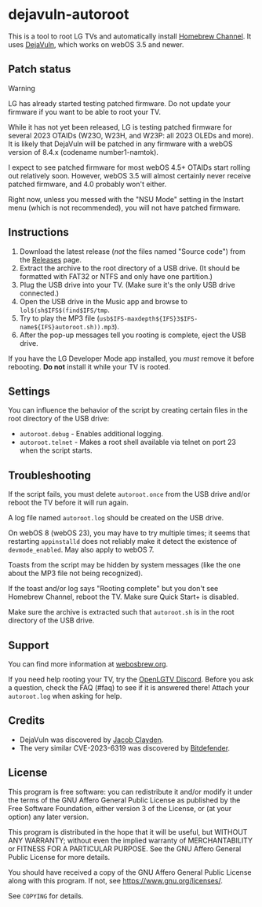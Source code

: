 # dejavuln-autoroot

This is a tool to root LG TVs and automatically install
[Homebrew Channel](https://github.com/webosbrew/webos-homebrew-channel).
It uses [DejaVuln](https://twitter.com/jcxdev/status/1781668313958945132),
which works on webOS 3.5 and newer.

## Patch status

> [!WARNING]
> LG has already started testing patched firmware. Do not update your
> firmware if you want to be able to root your TV.

While it has not yet been released, LG is testing patched firmware for several
2023 OTAIDs (W23O, W23H, and W23P: all 2023 OLEDs and more). It is likely that
DejaVuln will be patched in any firmware with a webOS version of 8.4.x
(codename number1-namtok).

I expect to see patched firmware for most webOS 4.5+ OTAIDs start rolling out
relatively soon. However, webOS 3.5 will almost certainly never receive
patched firmware, and 4.0 probably won't either.

Right now, unless you messed with the "NSU Mode" setting in the Instart menu
(which is not recommended), you will not have patched firmware.

## Instructions

1. Download the latest release (*not* the files named "Source code") from the
   [Releases](https://github.com/throwaway96/dejavuln-autoroot/releases)
   page.
2. Extract the archive to the root directory of a USB drive. (It should be
   formatted with FAT32 or NTFS and only have one partition.)
3. Plug the USB drive into your TV. (Make sure it's the only USB drive
   connected.)
4. Open the USB drive in the Music app and browse to
   `lol$(sh$IFS$(find$IFS/tmp`.
5. Try to play the MP3 file
   (`usb$IFS-maxdepth${IFS}3$IFS-name${IFS}autoroot.sh)).mp3`).
6. After the pop-up messages tell you rooting is complete, eject the USB
   drive.

If you have the LG Developer Mode app installed, you *must* remove it before
rebooting. **Do not** install it while your TV is rooted.

## Settings

You can influence the behavior of the script by creating certain files in the
root directory of the USB drive:

* `autoroot.debug` - Enables additional logging.
* `autoroot.telnet` - Makes a root shell available via telnet on port 23 when
  the script starts.

## Troubleshooting

If the script fails, you must delete `autoroot.once` from the USB drive and/or
reboot the TV before it will run again.

A log file named `autoroot.log` should be created on the USB drive.

On webOS 8 (webOS 23), you may have to try multiple times; it seems that
restarting `appinstalld` does not reliably make it detect the existence of
`devmode_enabled`. May also apply to webOS 7.

Toasts from the script may be hidden by system messages (like the one about
the MP3 file not being recognized).

If the toast and/or log says "Rooting complete" but you don't see Homebrew
Channel, reboot the TV. Make sure Quick Start+ is disabled.

Make sure the archive is extracted such that `autoroot.sh` is in the root
directory of the USB drive.

## Support

You can find more information at [webosbrew.org](https://www.webosbrew.org/).

If you need help rooting your TV, try the
[OpenLGTV Discord](https://discord.gg/hXMHAgJC5R). Before you ask a question,
check the FAQ (#faq) to see if it is answered there! Attach your `autoroot.log`
when asking for help.

## Credits

* DejaVuln was discovered by [Jacob Clayden](https://jacobcx.dev/).
* The very similar CVE-2023-6319 was discovered by
  [Bitdefender](https://www.bitdefender.com/blog/labs/vulnerabilities-identified-in-lg-webos/).

## License

This program is free software: you can redistribute it and/or modify it under
the terms of the GNU Affero General Public License as published by the Free
Software Foundation, either version 3 of the License, or (at your option) any
later version.

This program is distributed in the hope that it will be useful, but WITHOUT ANY
WARRANTY; without even the implied warranty of MERCHANTABILITY or FITNESS FOR A
PARTICULAR PURPOSE. See the GNU Affero General Public License for more details.

You should have received a copy of the GNU Affero General Public License along
with this program. If not, see <https://www.gnu.org/licenses/>.

See `COPYING` for details.
